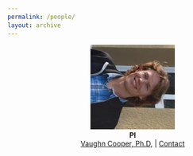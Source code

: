 ```yaml
---
permalink: /people/
layout: archive
---
```

<p align="center">
  <img src="/images/CooperHeadshot.jpeg">
  <br>
  <b>PI</b>
  <br>
  <a href="/people/VaughnCooper/">Vaughn Cooper, Ph.D,</a> |
  <a href="mailto:vaughn.cooper@pitt.edu">Contact</a>
</p>
